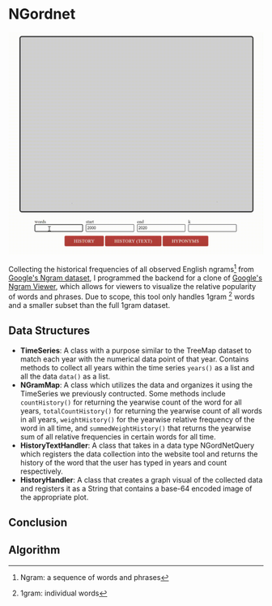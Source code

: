 # NGordnet


  
![](https://github.com/angela-rodriguezz/NGordnet/blob/main/hyponyms%20gif.gif)


Collecting the historical frequencies of all observed English ngrams[^1] from [Google's Ngram dataset](http://storage.googleapis.com/books/ngrams/books/datasetsv3.html), I programmed the backend for a clone of [Google's Ngram Viewer](https://books.google.com/ngrams/graph?content=global+warming%2Cto+the+moon&year_start=1800&year_end=2019&corpus=en-2019&smoothing=0), which allows for viewers to visualize the relative popularity of words and phrases. Due to scope, this tool only handles 1gram [^2] words and a smaller subset than the full 1gram dataset.

## Data Structures

- **TimeSeries**: A class with a purpose similar to the TreeMap dataset to match each year with the numerical data point of that year. Contains methods to collect all years within the time series `years()` as a list and all the data `data()` as a list.
- **NGramMap**: A class which utilizes the data and organizes it using the TimeSeries we previously contructed. Some methods include `countHistory()` for returning the yearwise count of the word for all years, `totalCountHistory()` for returning the yearwise count of all words in all years, `weightHistory()` for the yearwise relative frequency of the word in all time, and `summedWeightHistory()` that returns the yearwise sum of all relative frequencies in certain words for all time.
- **HistoryTextHandler**: A class that takes in a data type NGordNetQuery which registers the data collection into the website tool and returns the history of the word that the user has typed in years and count respectively.
-  **HistoryHandler**: A class that creates a graph visual of the collected data and registers it as a String that contains a base-64 encoded image of the appropriate plot.

## Conclusion

## Algorithm


[^1]: Ngram: a sequence of words and phrases
[^2]: 1gram: individual words

